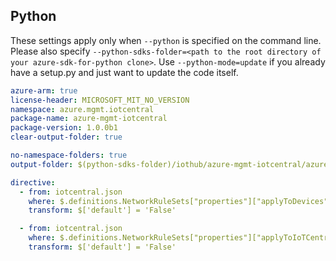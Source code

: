 ## Python

These settings apply only when `--python` is specified on the command line.
Please also specify `--python-sdks-folder=<path to the root directory of your azure-sdk-for-python clone>`.
Use `--python-mode=update` if you already have a setup.py and just want to update the code itself.

``` yaml $(python)
azure-arm: true
license-header: MICROSOFT_MIT_NO_VERSION
namespace: azure.mgmt.iotcentral
package-name: azure-mgmt-iotcentral
package-version: 1.0.0b1
clear-output-folder: true
```

``` yaml $(python)
no-namespace-folders: true
output-folder: $(python-sdks-folder)/iothub/azure-mgmt-iotcentral/azure/mgmt/iotcentral
```

``` yaml $(python)
directive:
  - from: iotcentral.json
    where: $.definitions.NetworkRuleSets["properties"]["applyToDevices"]
    transform: $['default'] = 'False'

  - from: iotcentral.json
    where: $.definitions.NetworkRuleSets["properties"]["applyToIoTCentral"]
    transform: $['default'] = 'False'
```
